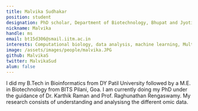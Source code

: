 ```yaml
---
title: Malvika Sudhakar
position: student
designation: PhD scholar, Department of Biotechnology, Bhupat and Jyoti Mehta School of Biosciences and Department of Chemical Engineering
nickname: Malvika
handle: ms
email: bt15d306@smail.iitm.ac.in
interests: Computational biology, data analysis, machine learning, Multi-omic data
image: /assets/images/people/malvika.JPG
github: MalvikaS
twitter: MalvikaSud
alum: false
---
```


I did my B.Tech in Bioinformatics from DY Patil University followed by a M.E. in Biotechnology from BITS Pilani, Goa. I am currently doing my PhD under the guidance of Dr. Karthik Raman and Prof. Raghunathan Rengaswamy. My research consists of understanding and analysisng the different omic data. 
